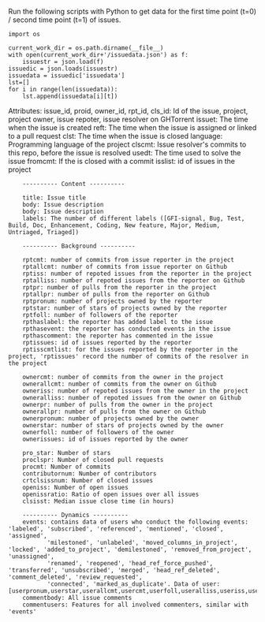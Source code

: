 Run the following scripts with Python to get data for the first time point (t=0) / second time point (t=1) of issues.
    
```shell
import os
    
current_work_dir = os.path.dirname(__file__) 
with open(current_work_dir+'/issuedata.json') as f:
    issuestr = json.load(f)
issuedic = json.loads(issuestr)
issuedata = issuedic['issuedata']
lst=[]
for i in range(len(issuedata)):
    lst.append(issuedata[i][t])
```

Attributes:
        issue_id, proid, owner_id, rpt_id, cls_id: Id of the issue, project, project owner, issue repoter, issue resolver on GHTorrent
        issuet: The time when the issue is created
        reft: The time when the issue is assigned or linked to a pull request
        clst: The time when the issue is closed
        language: Programming language of the project
        clscmt: Issue resolver's commits to this repo, before the issue is resolved
        usedt: The time used to solve the issue
        fromcmt: If the is closed with a commit
        isslist: id of issues in the project
        
        ---------- Content ----------

        title: Issue title
        body: Issue description
        body: Issue description
        labels: The number of different labels ([GFI-signal, Bug, Test, Build, Doc, Enhancement, Coding, New feature, Major, Medium, Untriaged, Triaged])

        ---------- Background ----------

        rptcmt: number of commits from issue reporter in the project
        rptallcmt: number of commits from issue reporter on Github
        rptiss: number of repoted issues from the reporter in the project
        rptalliss: number of repoted issues from the reporter on Github
        rptpr: number of pulls from the reporter in the project
        rptallpr: number of pulls from the reporter on Github
        rptpronum: number of projects owned by the reporter
        rptstar: number of stars of projects owned by the reporter
        rptfoll: number of followers of the reporter
        rpthaslabel: the reporter has added label to the issue
        rpthasevent: the reporter has conducted events in the issue
        rpthascomment: the reporter has commented in the issue
        rptissues: id of issues reported by the reporter
        rptisscmtlist: for the issues reported by the reporter in the project, 'rptissues' record the number of commits of the resolver in the project

        ownercmt: number of commits from the owner in the project
        ownerallcmt: number of commits from the owner on Github
        owneriss: number of repoted issues from the owner in the project
        owneralliss: number of repoted issues from the owner on Github
        ownerpr: number of pulls from the owner in the project
        ownerallpr: number of pulls from the owner on Github
        ownerpronum: number of projects owned by the owner
        ownerstar: number of stars of projects owned by the owner
        ownerfoll: number of followers of the owner
        ownerissues: id of issues reported by the owner
        
        pro_star: Number of stars
        proclspr: Number of closed pull requests
        procmt: Number of commits
        contributornum: Number of contributors
        crtclsissnum: Number of closed issues
        openiss: Number of open issues
        openissratio: Ratio of open issues over all issues
        clsisst: Median issue close time (in hours)

        ---------- Dynamics ----------
        events: contains data of users who conduct the following events: 'labeled', 'subscribed', 'referenced', 'mentioned', 'closed', 'assigned', 
               'milestoned', 'unlabeled', 'moved_columns_in_project', 'locked', 'added_to_project', 'demilestoned', 'removed_from_project', 'unassigned', 
               'renamed', 'reopened', 'head_ref_force_pushed', 'transferred', 'unsubscribed', 'merged', 'head_ref_deleted', 'comment_deleted', 'review_requested', 
               'connected', 'marked_as_duplicate'. Data of user: [userpronum,userstar,userallcmt,usercmt,userfoll,useralliss,useriss,userallpr,userpr,userissues]
        commentbody: All issue comments
        commentusers: Features for all involved commenters, similar with 'events'
